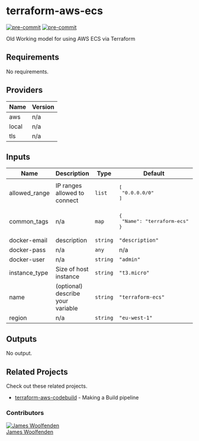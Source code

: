 # terraform-aws-ecs

[![pre-commit](https://img.shields.io/badge/pre--commit-enabled-brightgreen?logo=pre-commit&logoColor=white)](https://github.com/pre-commit/pre-commit)
[![pre-commit](https://img.shields.io/badge/checkov-verified-brightgreen)](https://www.checkov.io/)

Old Working model for using AWS ECS via Terraform

<!-- BEGINNING OF PRE-COMMIT-TERRAFORM DOCS HOOK -->
## Requirements

No requirements.

## Providers

| Name | Version |
|------|---------|
| aws | n/a |
| local | n/a |
| tls | n/a |

## Inputs

| Name | Description | Type | Default | Required |
|------|-------------|------|---------|:--------:|
| allowed\_range | IP ranges allowed to connect | `list` | <pre>[<br>  "0.0.0.0/0"<br>]</pre> | no |
| common\_tags | n/a | `map` | <pre>{<br>  "Name": "terraform-ecs"<br>}</pre> | no |
| docker-email | description | `string` | `"description"` | no |
| docker-pass | n/a | `any` | n/a | yes |
| docker-user | n/a | `string` | `"admin"` | no |
| instance\_type | Size of host instance | `string` | `"t3.micro"` | no |
| name | (optional) describe your variable | `string` | `"terraform-ecs"` | no |
| region | n/a | `string` | `"eu-west-1"` | no |

## Outputs

No output.

<!-- END OF PRE-COMMIT-TERRAFORM DOCS HOOK -->

## Related Projects

Check out these related projects.

- [terraform-aws-codebuild](https://github.com/jameswoolfenden/terraform-aws-codebuild) - Making a Build pipeline

### Contributors

[![James Woolfenden][jameswoolfenden_avatar]][jameswoolfenden_homepage]<br/>[James Woolfenden][jameswoolfenden_homepage]

[jameswoolfenden_homepage]: https://github.com/jameswoolfenden
[jameswoolfenden_avatar]: https://github.com/jameswoolfenden.png?size=150
